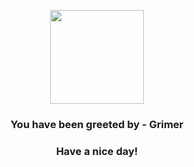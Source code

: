 <p align="center">
            <img src="https://raw.githubusercontent.com/PokeAPI/sprites/master/sprites/pokemon/88.png" width="150" height="150">
          </p>
          <h3 align="center">You have been greeted by - <b>Grimer</b></h3>
          <h3 align="center">Have a nice day!</h3>
        